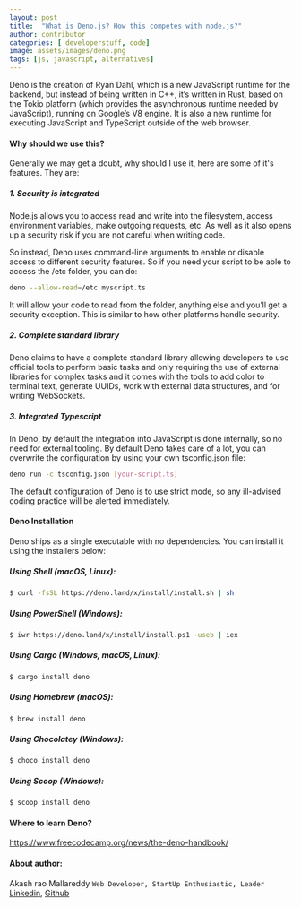 ```yaml
---
layout: post
title:  "What is Deno.js? How this competes with node.js?"
author: contributor
categories: [ developerstuff, code]
image: assets/images/deno.png
tags: [js, javascript, alternatives]
---
```


Deno is the creation of Ryan Dahl, which is a new JavaScript runtime for the backend, but instead of being written in C++, it’s written in Rust, based on the Tokio platform (which provides the asynchronous runtime needed by JavaScript), running on Google’s V8 engine. It is also a new runtime for executing JavaScript and TypeScript outside of the web browser. 


#### Why should we use this?   

Generally we may get a doubt, why should I use it, here are some of it's features. They are:

##### 1. Security is integrated

Node.js allows you to access read and write into the filesystem, access environment variables, make outgoing requests, etc. As well as it also opens up a security risk if you are not careful when writing code.

So instead, Deno uses command-line arguments to enable or disable access to different security features. So if you need your script to be able to access the /etc folder, you can do:
 
```sh
deno --allow-read=/etc myscript.ts
```
It will allow your code to read from the folder, anything else and you’ll get a security exception. This is similar to how other platforms handle security. 

##### 2. Complete standard library

Deno claims to have a complete standard library allowing developers to use official tools to perform basic tasks and only requiring the use of external libraries for complex tasks and it comes with the tools to add color to terminal text, generate UUIDs, work with external data structures,  and for writing WebSockets.

##### 3. Integrated Typescript

In Deno, by default the integration into JavaScript is done internally, so no need for external tooling. By default Deno takes care of a lot, you can overwrite the configuration by using your own tsconfig.json file:

```sh
deno run -c tsconfig.json [your-script.ts]
```
The default configuration of Deno is to use strict mode, so any ill-advised coding practice will be alerted immediately.


#### Deno Installation

Deno ships as a single executable with no dependencies. You can install it using the installers below: 

##### Using Shell (macOS, Linux):
```sh
$ curl -fsSL https://deno.land/x/install/install.sh | sh
```
##### Using PowerShell (Windows):
```sh
$ iwr https://deno.land/x/install/install.ps1 -useb | iex
```
##### Using Cargo (Windows, macOS, Linux):
```sh
$ cargo install deno
```
##### Using Homebrew (macOS):
```sh
$ brew install deno
```
##### Using Chocolatey (Windows):
```sh
$ choco install deno
```
##### Using Scoop (Windows):
```sh
$ scoop install deno
```


#### Where to learn Deno?

https://www.freecodecamp.org/news/the-deno-handbook/

#### About author:
Akash rao Mallareddy
`Web Developer, StartUp Enthusiastic, Leader`
[Linkedin](https://www.linkedin.com/in/akash-rao-mallareddy-055520168/), [Github](https://github.com/Akashmallareddy)
